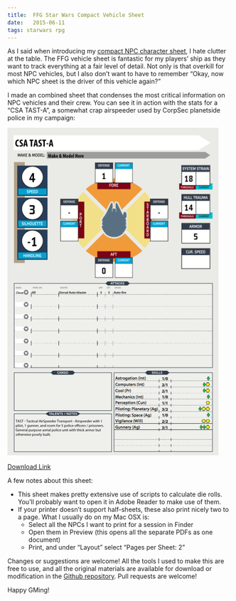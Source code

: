 ```yaml
---
title:  FFG Star Wars Compact Vehicle Sheet
date:   2015-06-11
tags: starwars rpg
---
```


As I said when introducing my [compact NPC character sheet](FIXME), I hate clutter at the table. The FFG vehicle sheet is fantastic for my players’ ship as they want to track everything at a fair level of detail. Not only is that overkill for most NPC vehicles, but I also don’t want to have to remember “Okay, now which NPC sheet is the driver of this vehicle again?”

I made an combined sheet that condenses the most critical information on NPC vehicles and their crew. You can see it in action with the stats for a “CSA TAST-A”, a somewhat crap airspeeder used by CorpSec planetside police in my campaign:

![](/images/2015-06-11-vehicle-sheet.png)

[Download Link](https://github.com/citizenparker/EotE-NPC-Sheet/raw/master/Vehicle%20Sheet.pdf)

A few notes about this sheet:

* This sheet makes pretty extensive use of scripts to calculate die rolls. You’ll probably want to open it in Adobe Reader to make use of them.
* If your printer doesn’t support half-sheets, these also print nicely two to a page. What I usually do on my Mac OSX is:
  * Select all the NPCs I want to print for a session in Finder
  * Open them in Preview (this opens all the separate PDFs as one document)
  * Print, and under “Layout” select “Pages per Sheet: 2”

Changes or suggestions are welcome! All the tools I used to make this are free to use, and all the original materials are available for download or modification in the [Github repository](https://github.com/citizenparker/EotE-NPC-Sheet/). Pull requests are welcome!

Happy GMing!